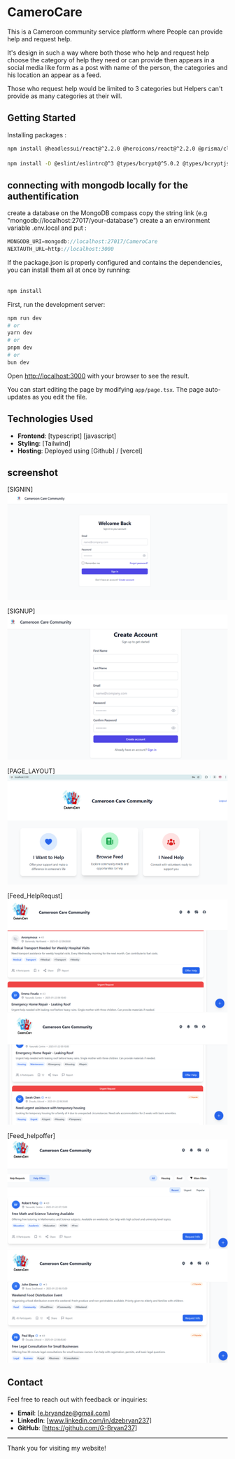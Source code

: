 # CameroCare
This is a Cameroon community service platform where People can provide help and request help.

It's design in such a way where both those who help and request help choose the category of help they need or can provide then appears in a social media like form as a post with name of the person, the categories and his location an appear as a feed.

Those who request help would be limited to 3 categories but Helpers can't provide as many categories at their will.

## Getting Started
Installing packages :
```bash
npm install @headlessui/react@^2.2.0 @heroicons/react@^2.2.0 @prisma/client@^6.2.1 @radix-ui/react-tabs@^1.1.2 bcrypt@^5.1.1 bcryptjs@^2.4.3 clsx@^2.1.1 date-fns@^4.1.0 lodash@^4.17.21 lucide-react@^0.471.1 mongodb@^6.12.0 mongoose@^8.9.5 next@^15.1.4 next-auth@^4.24.11 react@^19.0.0 react-dom@^19.0.0 react-icons@^5.4.0 socket.io-client@^4.8.1 tailwind-merge@^2.6.0

npm install -D @eslint/eslintrc@^3 @types/bcrypt@^5.0.2 @types/bcryptjs@^2.4.6 @types/lodash@^4.17.14 @types/next@^8.0.7 @types/node@^20 @types/react@^19 @types/react-dom@^19 eslint@^9 eslint-config-next@15.1.4 postcss@^8 tailwindcss@^3.4.1 typescript@^5

```
## connecting with mongodb locally for the authentification
create a database on the MongoDB compass 
copy the string link (e.g "mongodb://localhost:27017/your-database")
create a an environment variable .env.local and put :
```javascript
MONGODB_URI=mongodb://localhost:27017/CameroCare
NEXTAUTH_URL=http://localhost:3000

```

If the package.json is properly configured and contains the dependencies, you can install them all at once by running:

```bash

npm install

```

First, run the development server:

```bash
npm run dev
# or
yarn dev
# or
pnpm dev
# or
bun dev
```
Open [http://localhost:3000](http://localhost:3000) with your browser to see the result.

You can start editing the page by modifying `app/page.tsx`. The page auto-updates as you edit the file.

## Technologies Used

- **Frontend**: [typescript] [javascript]
- **Styling**: [Tailwind]
- **Hosting**: Deployed using [Github] / [vercel]


## screenshot
[SIGNIN]
![Signin page Screenshot](./screenshot/signin.png)

[SIGNUP]
![Signup page Screenshot](./screenshot/signup.png)

[PAGE_LAYOUT]
![Main page Screenshot](./screenshot/sec.png)

[Feed_HelpRequst]
![HelpRequst page Screenshot](./screenshot/feed_help_request1.png)
![HelpRequst page Screenshot](./screenshot/feed_help_request2.png)

[Feed_helpoffer]
![helpoffer page Screenshot](./screenshot/feed_help_offer1.png)
![helpoffer page Screenshot](./screenshot/feef_help_offer2.png)


## Contact

Feel free to reach out with feedback or inquiries:

- **Email**: [e.bryandze@gmail.com]
- **LinkedIn**: [www.linkedin.com/in/dzebryan237]
- **GitHub**: [https://github.com/G-Bryan237]

---

Thank you for visiting my website!


